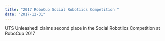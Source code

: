 ```yaml
---
title: "2017 RoboCup Social Robotiics Competition "
date: "2017-12-31"
---
```

UTS Unleashed! claims second place in the Social Robotiics Competition at RoboCup 2017
